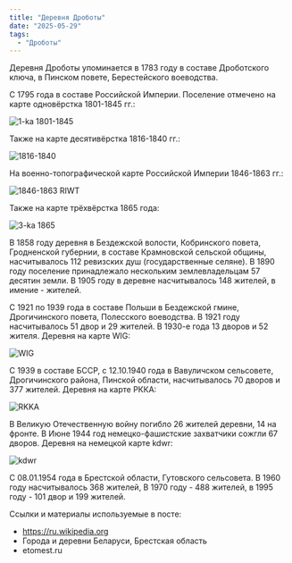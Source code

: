 ```yaml
---
title: "Деревня Дроботы"
date: "2025-05-29"
tags: 
  - "Дроботы"
---
```


Деревня Дроботы упоминается в 1783 году в составе Дроботского ключа, в Пинском повете, Берестейского воеводства.

C 1795 года в составе Российской Империи. Поселение отмечено на карте одновёрстка 1801-1845 гг.:

![1-ka 1801-1845](https://github.com/user-attachments/assets/b37a7521-edd0-45a2-8fc8-3706c7bf95b6)

Также на карте десятивёрстка 1816-1840 гг.:

![1816-1840](https://github.com/user-attachments/assets/a5d4d4a1-ccc4-4fa6-a3bb-56e847fa3845)

На военно-топографической карте Российской Империи 1846-1863 гг.:

![1846-1863 RIWT](https://github.com/user-attachments/assets/25eeaca5-0665-43a9-bad6-ad3d4cc0af06)

Также на карте трёхвёрстка 1865 года:

![3-ka 1865](https://github.com/user-attachments/assets/88dfca5f-81a4-4ff6-bd81-623b832e8276)

В 1858 году деревня в Бездежской волости, Кобринского повета, Гродненской губернии, в составе Крамновской сельской общины, насчитывалось 112 ревизских душ (государственные селяне). В 1890 году поселение принадлежало нескольким землевладельцам 57 десятин земли. В 1905 году в деревне насчитывалось 148 жителей, в имение - жителей.

С 1921 по 1939 года в составе Польши в Бездежской гмине, Дрогичинского повета, Полесского воеводства. В 1921 году насчитывалось 51 двор и 29 жителей. В 1930-е года 13 дворов и 52 жителя. Деревня на карте WIG:

![WIG](https://github.com/user-attachments/assets/0170048f-3a08-4ac0-9783-0e09759b3aab)

С 1939 в составе БССР, с 12.10.1940 года в Вавуличском сельсовете, Дрогичинского района, Пинской области, насчитывалось 70 дворов и 377 жителей. Деревня на карте РККА:

![RKKA](https://github.com/user-attachments/assets/f07f2abf-38a9-4b1a-bbfe-077baaf80c6f)

В Великую Отечественную войну погибло 26 жителей деревни, 14 на фронте. В Июне 1944 год немецко-фашистские захватчики сожгли 67 дворов. Деревня на немецкой карте kdwr:

![kdwr](https://github.com/user-attachments/assets/652e1fe7-e1d2-411f-b6d7-fa27fa005634)

С 08.01.1954 года в Брестской области, Гутовского сельсовета. В 1960 году насчитывалось 368 жителей, В 1970 году - 488 жителей, в 1995 году - 101 двор и 199 жителей. 

Ссылки и материалы используемые в посте:
- https://ru.wikipedia.org
- Города и деревни Беларуси, Брестская область
- etomest.ru
